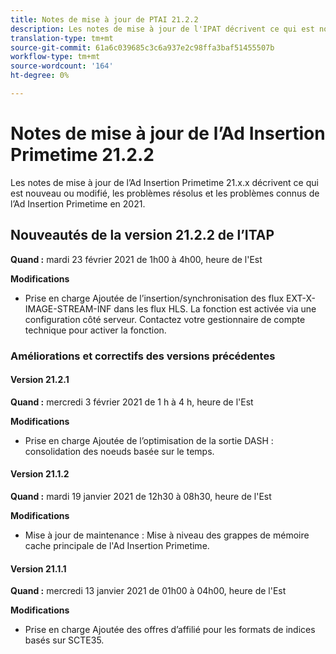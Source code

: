 ```yaml
---
title: Notes de mise à jour de PTAI 21.2.2
description: Les notes de mise à jour de l'IPAT décrivent ce qui est nouveau ou modifié, les problèmes résolus et connus de l'Ad Insertion Primetime en 2021.
translation-type: tm+mt
source-git-commit: 61a6c039685c3c6a937e2c98ffa3baf51455507b
workflow-type: tm+mt
source-wordcount: '164'
ht-degree: 0%

---
```



# Notes de mise à jour de l’Ad Insertion Primetime 21.2.2

Les notes de mise à jour de l’Ad Insertion Primetime 21.x.x décrivent ce qui est nouveau ou modifié, les problèmes résolus et les problèmes connus de l’Ad Insertion Primetime en 2021.

## Nouveautés de la version 21.2.2 de l’ITAP

**Quand :** mardi 23 février 2021 de 1h00 à 4h00, heure de l&#39;Est

**Modifications**

* Prise en charge Ajoutée de l’insertion/synchronisation des flux EXT-X-IMAGE-STREAM-INF dans les flux HLS. La fonction est activée via une configuration côté serveur. Contactez votre gestionnaire de compte technique pour activer la fonction.

### Améliorations et correctifs des versions précédentes

#### Version 21.2.1

**Quand :** mercredi 3 février 2021 de 1 h à 4 h, heure de l&#39;Est

**Modifications**

* Prise en charge Ajoutée de l’optimisation de la sortie DASH : consolidation des noeuds basée sur le temps.

#### Version 21.1.2

**Quand :** mardi 19 janvier 2021 de 12h30 à 08h30, heure de l&#39;Est

**Modifications**

* Mise à jour de maintenance : Mise à niveau des grappes de mémoire cache principale de l&#39;Ad Insertion Primetime.

#### Version 21.1.1

**Quand :** mercredi 13 janvier 2021 de 01h00 à 04h00, heure de l&#39;Est

**Modifications**

* Prise en charge Ajoutée des offres d’affilié pour les formats de indices basés sur SCTE35.